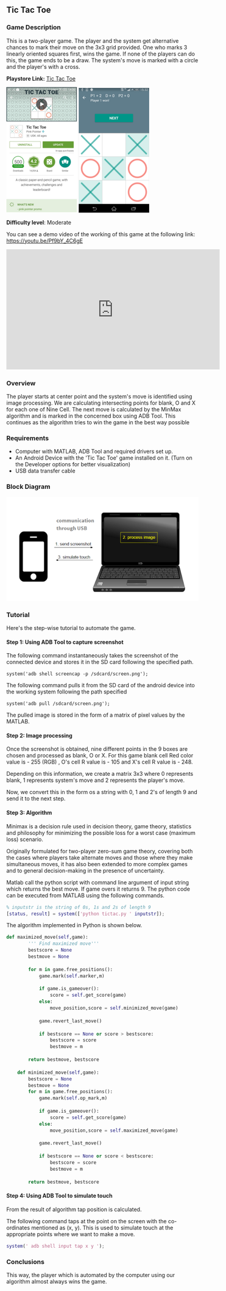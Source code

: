 ## Tic Tac Toe


### Game Description

This is a two-player game. The player and the system get alternative chances to mark their move on the 3x3 grid provided. One who marks 3 linearly oriented squares first, wins the game. If none of the players can do this, the game ends to be a draw. The system's move is marked with a circle and the player's with a cross.

**Playstore Link:** [Tic Tac Toe](https://play.google.com/store/apps/details?id=com.pinkpointer.tictactoe&hl=en)

![Playstore](/Images/tttps.png) 
![Image](/Images/tttim.png)

**Difficulty level**: Moderate

You can see a demo video of the working of this game at the following link: https://youtu.be/Pf9bY_4C6gE

<div class="row" style="text-align:center;">
    <iframe width="560" height="315" src="https://www.youtube.com/embed/Pf9bY_4C6gE" frameborder="0" allowfullscreen></iframe>
</div> 

### Overview

The player starts at center point and the system's move is identified using image processing. We are calculating intersecting points for blank, O and X for each one of Nine Cell. The next move is calculated by the MinMax algorithm and is marked in the concerned box using ADB Tool. This continues as the algorithm tries to win the game in the best way possible


### Requirements
- Computer with MATLAB, ADB Tool and required drivers set up.
- An Android Device with the 'Tic Tac Toe' game installed on it. (Turn on the Developer options for better visualization)
- USB data transfer cable

### Block Diagram

![BlockDiagram](/Images/BlockDiagram.png)

### Tutorial

Here's the step-wise tutorial to automate the game.

#### Step 1: Using ADB Tool to capture screenshot

The following command instantaneously takes the screenshot of the connected device and stores it in the SD card following the specified path.
  
```
system('adb shell screencap -p /sdcard/screen.png');
```

The following command pulls it from the SD card of the android device into the working system following the path specified

```
system('adb pull /sdcard/screen.png');
```
  
The pulled image is stored in the form of a matrix of pixel values by the MATLAB.
                
                
#### Step 2: Image processing

Once the screenshot is obtained, nine different points in the 9 boxes are chosen and processed as blank, O or X. For this game blank cell Red color value is - 255 (RGB) , O's cell R value is - 105 and X's cell R value is - 248.

Depending on this information, we create a matrix 3x3 where 0 represents blank, 1 represents system's move and 2 represents the player's move.

Now, we convert this in the form os a string with 0, 1 and 2's of length 9 and send it to the next step.

#### Step 3: Algorithm

Minimax is a decision rule used in decision theory, game theory, statistics and philosophy for minimizing the possible loss for a worst case (maximum loss) scenario. 

Originally formulated for two-player zero-sum game theory, covering both the cases where players take alternate moves and those where they make simultaneous moves, it has also been extended to more complex games and to general decision-making in the presence of uncertainty.

Matlab call the python script with command line argument of input string which returns the best move. If game overs it returns 9. The python code can be executed from MATLAB using the following commands.

```MATLAB
% inputstr is the string of 0s, 1s and 2s of length 9
[status, result] = system(['python tictac.py ' inputstr]);
``` 

The algorithm implemented in Python is shown below.

```python
def maximized_move(self,game):
        ''' Find maximized move'''    
        bestscore = None
        bestmove = None

        for m in game.free_positions():
            game.mark(self.marker,m)
        
            if game.is_gameover():
                score = self.get_score(game)
            else:
                move_position,score = self.minimized_move(game)
        
            game.revert_last_move()
            
            if bestscore == None or score > bestscore:
                bestscore = score
                bestmove = m

        return bestmove, bestscore

    def minimized_move(self,game):
        bestscore = None
        bestmove = None
        for m in game.free_positions():
            game.mark(self.op_mark,m)
        
            if game.is_gameover():
                score = self.get_score(game)
            else:
                move_position,score = self.maximized_move(game)
        
            game.revert_last_move()
            
            if bestscore == None or score < bestscore:
                bestscore = score
                bestmove = m

        return bestmove, bestscore
```

#### Step 4: Using ADB Tool to simulate touch

From the result of algorithm tap position is calculated.

The following command taps at the point on the screen with the co-ordinates mentioned as (x, y). This is used to simulate touch at the appropriate points where we want to make a move.

```MATLAB
system(' adb shell input tap x y ');
```

### Conclusions

This way, the player which is automated by the computer using our algorithm almost always wins the game.